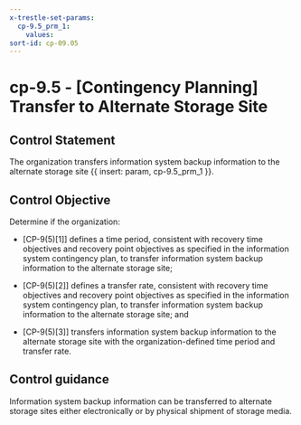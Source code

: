 ```yaml
---
x-trestle-set-params:
  cp-9.5_prm_1:
    values:
sort-id: cp-09.05
---
```


# cp-9.5 - \[Contingency Planning\] Transfer to Alternate Storage Site

## Control Statement

The organization transfers information system backup information to the alternate storage site {{ insert: param, cp-9.5_prm_1 }}.

## Control Objective

Determine if the organization:

- \[CP-9(5)[1]\] defines a time period, consistent with recovery time objectives and recovery point objectives as specified in the information system contingency plan, to transfer information system backup information to the alternate storage site;

- \[CP-9(5)[2]\] defines a transfer rate, consistent with recovery time objectives and recovery point objectives as specified in the information system contingency plan, to transfer information system backup information to the alternate storage site; and

- \[CP-9(5)[3]\] transfers information system backup information to the alternate storage site with the organization-defined time period and transfer rate.

## Control guidance

Information system backup information can be transferred to alternate storage sites either electronically or by physical shipment of storage media.
